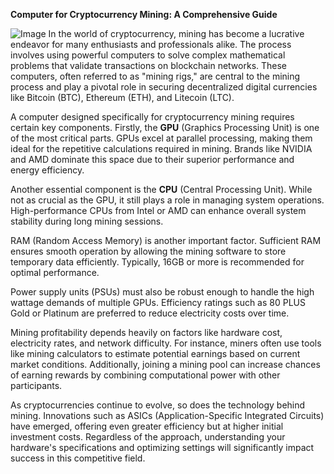**Computer for Cryptocurrency Mining: A Comprehensive Guide**


![Image](https://github.com/user-attachments/assets/31692037-0104-4703-abd1-696b6a7dd41b)
In the world of cryptocurrency, mining has become a lucrative endeavor for many enthusiasts and professionals alike. The process involves using powerful computers to solve complex mathematical problems that validate transactions on blockchain networks. These computers, often referred to as "mining rigs," are central to the mining process and play a pivotal role in securing decentralized digital currencies like Bitcoin (BTC), Ethereum (ETH), and Litecoin (LTC).

A computer designed specifically for cryptocurrency mining requires certain key components. Firstly, the **GPU** (Graphics Processing Unit) is one of the most critical parts. GPUs excel at parallel processing, making them ideal for the repetitive calculations required in mining. Brands like NVIDIA and AMD dominate this space due to their superior performance and energy efficiency.

Another essential component is the **CPU** (Central Processing Unit). While not as crucial as the GPU, it still plays a role in managing system operations. High-performance CPUs from Intel or AMD can enhance overall system stability during long mining sessions.

RAM (Random Access Memory) is another important factor. Sufficient RAM ensures smooth operation by allowing the mining software to store temporary data efficiently. Typically, 16GB or more is recommended for optimal performance.

Power supply units (PSUs) must also be robust enough to handle the high wattage demands of multiple GPUs. Efficiency ratings such as 80 PLUS Gold or Platinum are preferred to reduce electricity costs over time.

Mining profitability depends heavily on factors like hardware cost, electricity rates, and network difficulty. For instance, miners often use tools like mining calculators to estimate potential earnings based on current market conditions. Additionally, joining a mining pool can increase chances of earning rewards by combining computational power with other participants.

As cryptocurrencies continue to evolve, so does the technology behind mining. Innovations such as ASICs (Application-Specific Integrated Circuits) have emerged, offering even greater efficiency but at higher initial investment costs. Regardless of the approach, understanding your hardware's specifications and optimizing settings will significantly impact success in this competitive field.